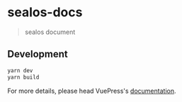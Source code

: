 # sealos-docs

> sealos document

## Development

```bash
yarn dev
yarn build
```

For more details, please head VuePress's [documentation](https://v1.vuepress.vuejs.org/).

